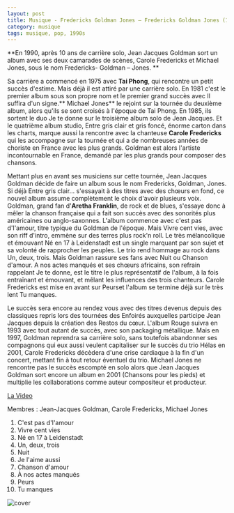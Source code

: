 ```yaml
---
layout: post
title: Musique - Fredericks Goldman Jones – Fredericks Goldman Jones (1990)
category: musique
tags: musique, pop, 1990s
---
```


**En 1990, après 10 ans de carrière solo, Jean Jacques Goldman sort un album avec ses deux camarades de scènes, Carole Fredericks et Michael Jones, sous le nom Fredericks- Goldman – Jones. **

Sa carrière a commencé en 1975 avec **Tai Phong**, qui rencontre un petit succès d'estime. Mais déjà il est attiré par une carrière solo. En 1981 c'est le premier album sous son propre nom et le premier grand succès avec Il suffira d'un signe.** Michael Jones** le rejoint sur la tournée du deuxième album, alors qu'ils se sont croisés à l'époque de Tai Phong. En 1985, ils sortent le duo Je te donne sur le troisième album solo de Jean Jacques. Et le quatrième album studio, Entre gris clair et gris foncé, énorme carton dans les charts, marque aussi la rencontre avec la chanteuse **Carole Fredericks** qui les accompagne sur la tournée et qui a de nombreuses années de choriste en France avec les plus grands. Goldman est alors l'artiste incontournable en France, demandé par les plus grands pour composer des chansons.

Mettant plus en avant ses musiciens sur cette tournée, Jean Jacques Goldman décide de faire un album sous le nom Fredericks, Goldman, Jones. Si déjà Entre gris clair… s'essayait à des titres avec des chœurs en fond, ce nouvel album assume complètement le choix d'avoir plusieurs voix. Goldman, grand fan d'**Aretha Franklin**, de rock et de blues, s'essaye donc à mêler la chanson française qui a fait son succès avec des sonorités plus américaines ou anglo-saxonnes. L'album commence avec c'est pas d'l'amour, titre typique du Goldman de l'époque. Mais Vivre cent vies, avec son riff d'intro, emmène sur des terres plus rock'n roll. Le très mélancolique et émouvant Né en 17 à Leidenstadt est un single marquant par son sujet et sa volonté de rapprocher les peuples. Le trio rend hommage au rock dans Un, deux, trois. Mais Goldman rassure ses fans avec Nuit ou Chanson d'amour. A nos actes manqués et ses chœurs africains, son refrain rappelant Je te donne, est le titre le plus représentatif de l'album, à la fois entraînant et émouvant, et mêlant les influences des trois chanteurs. Carole Fredericks est mise en avant sur Peurset l'album se termine déjà sur le très lent Tu manques.

Le succès sera encore au rendez vous avec des titres devenus depuis des classiques repris lors des tournées des Enfoirés auxquelles participe Jean Jacques depuis la création des Restos du cœur. L'album Rouge suivra en 1993 avec tout autant de succès, avec son packaging métallique. Mais en 1997, Goldman reprendra sa carrière solo, sans toutefois abandonner ses compagnons qui eux aussi veulent capitaliser sur le succès du trio Hélas en 2001, Carole Fredericks décèdera d'une crise cardiaque à la fin d'un concert, mettant fin à tout retour éventuel du trio. Michael Jones ne rencontre pas le succès escompté en solo alors que Jean Jacques Goldman sort encore un album en 2001 (Chansons pour les pieds) et multiplie les collaborations comme auteur compositeur et producteur.

[La Video](https://www.youtube.com/watch?v=sXHtP7DWE0A)

Membres : Jean-Jacques Goldman, Carole Fredericks, Michael Jones

1. C'est pas d'l'amour
2. Vivre cent vies
3. Né en 17 à Leidenstadt
4. Un, deux, trois
5. Nuit
6. Je l'aime aussi
7. Chanson d'amour
8. À nos actes manqués
9. Peurs
10. Tu manques

![cover](http://cheziceman.files.wordpress.com/2014/11/fdg.jpg)
